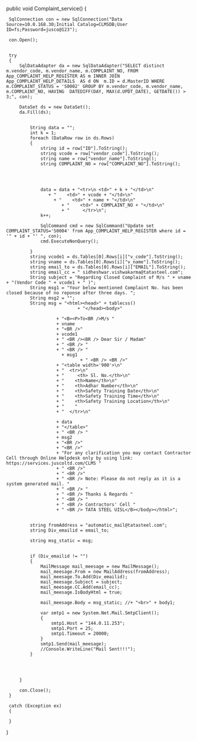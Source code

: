  public void Complaint_service()
 {
     


     SqlConnection con = new SqlConnection("Data Source=10.0.168.30;Initial Catalog=CLMSDB;User ID=fs;Password=jusco@123");

     con.Open();


     try
     {
         SqlDataAdapter da = new SqlDataAdapter("SELECT distinct m.vendor_code, m.vendor_name, m.COMPLAINT_NO, FROM  App_COMPLAINT_HELP_REGISTER AS m INNER JOIN  App_COMPLAINT_HELP_DETAILS  AS d ON  m.ID = d.MasterID WHERE  m.COMPLAINT_STATUS = 'S0002' GROUP BY m.vendor_code, m.vendor_name, m.COMPLAINT_NO, HAVING  DATEDIFF(DAY, MAX(d.UPDT_DATE), GETDATE()) > 3;", con);

         DataSet ds = new DataSet();
         da.Fill(ds);

       
             String data = "";
             int k = 1;
             foreach (DataRow row in ds.Rows)
             {
                 string id = row["ID"].ToString();
                 string vcode = row["vendor_code"].ToString();
                 string name = row["vendor_name"].ToString();
                 string COMPLAINT_NO = row["COMPLAINT_NO"].ToString();
              



                 data = data + "<tr>\n <td>" + k + "</td>\n"
                    + "    <td>" + vcode + "</td>\n"
                      + "    <td>" + name + "</td>\n"
                         + "    <td>" + COMPLAINT_NO + "</td>\n"
                         + "     </tr>\n";
                 k++;

                 SqlCommand cmd = new SqlCommand("Update set COMPLAINT_STATUS='S0004' from App_COMPLAINT_HELP_REGISTER where id = '" + id + "' ", con);
                 cmd.ExecuteNonQuery();

             }
             string vcode1 = ds.Tables[0].Rows[i]["v_code"].ToString();
             string vname = ds.Tables[0].Rows[i]["v_name"].ToString();
             string email_to = ds.Tables[0].Rows[i]["EMAIL"].ToString();
             string email_cc = " sidheshwar.vishwakarma@tatasteel.com";
             String subject = "Regarding Closed Complaint of M/s " + vname + "(Vendor Code " + vcode1 + " )";
             String msg1 = "Your below mentioned Complaint No. has been closed because of no reponse after three days. ";
             String msg2 = "";
             String msg = "<html><head>" + tablecss()
                               + "</head><body>"

                       + "<B><P>To<BR />M/s "
                       + vname
                       + "<BR />"
                       + vcode1
                       + " <BR /><BR /> Dear Sir / Madam"
                       + " <BR /> "
                       + " <BR /> "
                         + msg1
                                + " <BR /> <BR />"
                       + "<table width='900'>\n"
                       + "  <tr>\n"
                       + "     <th> Sl. No.</th>\n"
                       + "    <th>Name</th>\n"
                       + "    <th>Adhar Number</th>\n"
                       + "    <th>Safety Training Date</th>\n"
                       + "    <th>Safety Training Time</th>\n"
                       + "    <th>Safety Training Location</th>\n"
                       + "    "
                       + "  </tr>\n"

                       + data
                       + "</table>"
                       + " <BR /> "
                       + msg2
                       + "<BR />"
                       + "<BR />"
                       + "For any clarification you may contact Contractor Cell through Online Helpdesk only by using link: https://services.juscoltd.com/CLMS "
                       + " <BR />"
                       + " <BR />"
                       + " <BR /> Note: Please do not reply as it is a system generated mail. "
                       + " <BR /> "
                       + " <BR /> Thanks & Regards "
                       + " <BR /> "
                       + " <BR /> Contractors' Cell "
                       + " <BR /> TATA STEEL UISL</B></body></html>";


             string fromAddress = "automatic_mail@tatasteel.com";
             string Div_emailid = email_to;

             string msg_static = msg;


             if (Div_emailid != "")
             {
                 MailMessage mail_meesage = new MailMessage();
                 mail_meesage.From = new MailAddress(fromAddress);
                 mail_meesage.To.Add(Div_emailid);
                 mail_meesage.Subject = subject;
                 mail_meesage.CC.Add(email_cc);
                 mail_meesage.IsBodyHtml = true;

                 mail_meesage.Body = msg_static; //+ "<br>" + body1;

                 var smtp1 = new System.Net.Mail.SmtpClient();
                 {
                     smtp1.Host = "144.0.11.253";
                     smtp1.Port = 25;
                     smtp1.Timeout = 20000;
                 }
                 smtp1.Send(mail_meesage);
                 //Console.WriteLine("Mail Sent!!!");
             }




         }

         con.Close();
     }

     catch (Exception ex)
     {
        
     }

 }
